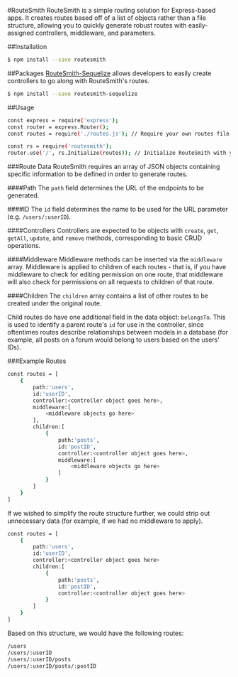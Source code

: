 #RouteSmith
RouteSmith is a simple routing solution for Express-based apps. It creates routes based off of a list of objects rather than a file structure, allowing you to quickly generate robust routes with easily-assigned controllers, middleware, and parameters.

##Installation
```bash
$ npm install --save routesmith
```

##Packages
[RouteSmith-Sequelize](https://www.npmjs.com/package/routesmith-sequelize) allows developers to easily create controllers to go along with RouteSmith's routes.
```bash
$ npm install --save routesmith-sequelize
```

##Usage
```bash
const express = require('express');
const router = express.Router();
const routes = require('./routes.js'); // Require your own routes file here.

const rs = require('routesmith');
router.use('/', rs.Initialize(routes)); // Initialize RouteSmith with your route data.
```
###Route Data
RouteSmith requires an array of JSON objects containing specific information to be defined in order to generate routes.

####Path
The `path` field determines the URL of the endpoints to be generated.


####ID
The `id` field determines the name to be used for the URL parameter (e.g. `/users/:userID`).

####Controllers
Controllers are expected to be objects with `create`, `get`, `getAll`, `update`, and `remove` methods, corresponding to basic CRUD operations.

####Middleware
Middleware methods can be inserted via the `middleware` array. Middleware is applied to children of each routes - that is, if you have middleware to check for editing permission on one route, that middleware will also check for permissions on all requests to children of that route.

####Children
The `children` array contains a list of other routes to be created under the original route.

Child routes do have one additional field in the data object: `belongsTo`. This is used to identify a parent route's `id` for use in the controller, since oftentimes routes describe relationships between models in a database (for example, all posts on a forum would belong to users based on the users' IDs).

###Example Routes
```bash
const routes = [
	{
		path:'users',
		id:'userID',
		controller:<controller object goes here>,
		middleware:[
			<middleware objects go here>
		],
		children:[
			{
				path:'posts',
				id:'postID',
				controller:<controller object goes here>,
				middleware:[
					<middleware objects go here>
				]
			}
		]
	}
]
```
If we wished to simplify the route structure further, we could strip out unnecessary data (for example, if we had no middleware to apply).
```bash
const routes = [
	{
		path:'users',
		id:'userID',
		controller:<controller object goes here>
		children:[
			{
				path:'posts',
				id:'postID',
				controller:<controller object goes here>
			}
		]
	}
]
```
Based on this structure, we would have the following routes:
```bash
/users
/users/:userID
/users/:userID/posts
/users/:userID/posts/:postID
```